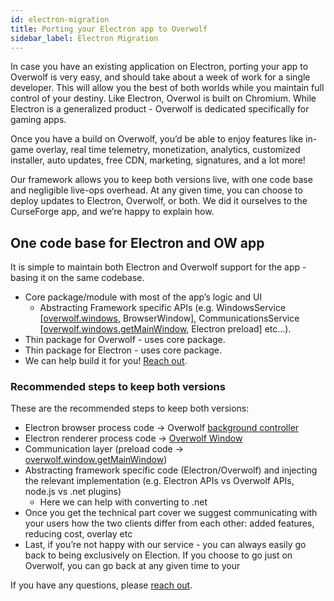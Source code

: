 ```yaml
---
id: electron-migration
title: Porting your Electron app to Overwolf
sidebar_label: Electron Migration
---
```


In case you have an existing application on Electron, porting your app to Overwolf is very easy, and should take about a week of work for a single developer. This will allow you the best of both worlds while you maintain full control of your destiny. Like Electron, Overwol is built on Chromium. While Electron is a generalized product - Overwolf is dedicated specifically for gaming apps. 

Once you have a build on Overwolf, you’d be able to enjoy features like in-game overlay, real time telemetry, monetization, analytics, customized installer, auto updates, free CDN, marketing, signatures, and a lot more!

Our framework allows you to keep both versions live, with one code base and negligible live-ops overhead. At any given time, you can choose to deploy updates to Electron, Overwolf, or both. We did it ourselves to the CurseForge app, and we’re happy to explain how.

## One code base for Electron and OW app

It is simple to maintain both Electron and Overwolf support for the app - basing it on the same codebase.

* Core package/module with most of the app’s logic and UI
  * Abstracting Framework specific APIs (e.g. WindowsService [[overwolf.windows](../api/overwolf-windows), BrowserWindow], CommunicationsService [[overwolf.windows.getMainWindow](../api/overwolf-windows#getmainwindow), Electron preload] etc...).
* Thin package for Overwolf - uses core package.
* Thin package for Electron - uses core package.
* We can help build it for you! [Reach out](../support/contact-us).

### Recommended steps to keep both versions

These are the recommended steps to keep both versions:

* Electron browser process code → Overwolf [background controller](communicating-between-windows#using-a-background-controller)
* Electron renderer process code → [Overwolf Window](using-overwolf-windows)
* Communication layer (preload code → [overwolf.window.getMainWindow](../api/overwolf-windows#getmainwindow))
* Abstracting framework specific code (Electron/Overwolf) and injecting the relevant implementation (e.g. Electron APIs vs Overwolf APIs, node.js vs .net plugins)
  * Here we can help with converting to .net
* Once you get the technical part cover we suggest communicating with your users how the two clients differ from each other: added features, reducing cost, overlay etc
* Last, if you’re not happy with our service - you can always easily go back to being exclusively on Election. If you choose to go just on Overwolf, you can go back at any given time to your 

If you have any questions, please [reach out](../support/contact-us).

